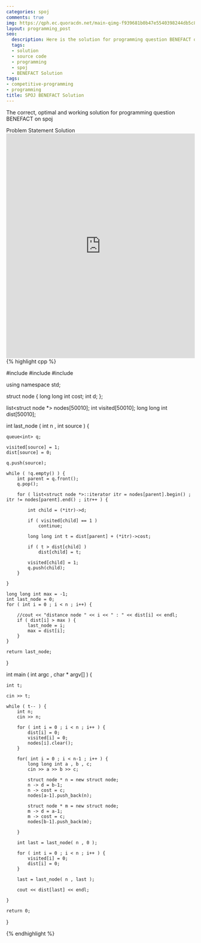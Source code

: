 ```yaml
---
categories: spoj
comments: true
img: https://qph.ec.quoracdn.net/main-qimg-f939681b0b47e5540398244db5c8966f?convert_to_webp=true
layout: programming_post
seo:
  description: Here is the solution for programming question BENEFACT on spoj
  tags:
  - solution
  - source code
  - programming
  - spoj
  - BENEFACT Solution
tags:
- competitive-programming
- programming
title: SPOJ BENEFACT Solution
---
```

The correct, optimal and working solution for programming question BENEFACT on spoj

<div class="ui secondary pointing large menu">
  <a class="grey item" data-tab="problem-statement">
    Problem Statement
  </a>
  <a class="active item grey" data-tab="solution">
    Solution
  </a>
</div>
<div class="ui bottom attached tab" data-tab="problem-statement">
    <iframe src="http://www.spoj.com/problems/BENEFACT/" width="100%" height="600px" style="overflow: scroll; border: none;"></iframe>
</div>
<div class="ui bottom attached active tab" data-tab="solution">
{% highlight cpp %}

#include <iostream>
#include <queue>
#include <list>

using namespace std;

struct node {
	long long int cost;
	int d;
};

list<struct node *> nodes[50010];
int visited[50010];
long long int dist[50010];

int last_node ( int n , int source ) {

	queue<int> q;

	visited[source] = 1;
	dist[source] = 0;

	q.push(source);

	while ( !q.empty() ) {
		int parent = q.front();
		q.pop();

		for ( list<struct node *>::iterator itr = nodes[parent].begin() ; itr != nodes[parent].end() ; itr++ ) {

			int child = (*itr)->d;

			if ( visited[child] == 1 )
				continue;

			long long int t = dist[parent] + (*itr)->cost;

			if ( t > dist[child] )
				dist[child] = t;

			visited[child] = 1;
			q.push(child);
		}

	}

	long long int max = -1;
	int last_node = 0;
	for ( int i = 0 ; i < n ; i++) {

		//cout << "distance node " << i << " : " << dist[i] << endl;
		if ( dist[i] > max ) {
			last_node = i;
			max = dist[i];
		}
	}

	return last_node;
}

int main ( int argc , char * argv[] ) {

	int t;

	cin >> t;

	while ( t-- ) {
		int n;
		cin >> n;

		for ( int i = 0 ; i < n ; i++ ) {
			dist[i] = 0;
			visited[i] = 0;
			nodes[i].clear();
		}

		for( int i = 0 ; i < n-1 ; i++ ) {
			long long int a , b , c;
			cin >> a >> b >> c;

			struct node * n = new struct node;
			n -> d = b-1;
			n -> cost = c;
			nodes[a-1].push_back(n);

			struct node * m = new struct node;
			m -> d = a-1;
			m -> cost = c;
			nodes[b-1].push_back(m);

		}

		int last = last_node( n , 0 );

		for ( int i = 0 ; i < n ; i++ ) {
			visited[i] = 0;
			dist[i] = 0;
		}

		last = last_node( n , last );

		cout << dist[last] << endl;

	}

	return 0;
}


{% endhighlight %}
</div>

